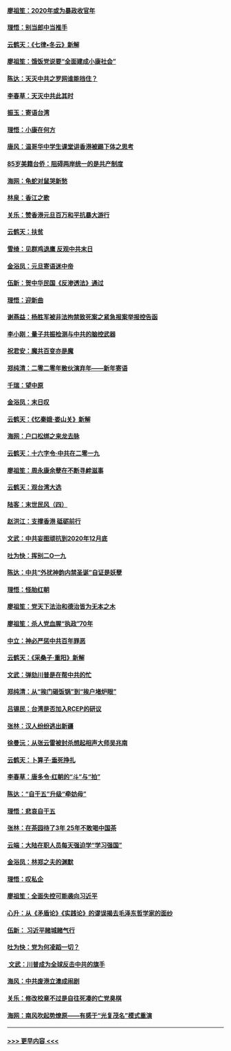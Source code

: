 #### [廖祖笙：2020年或为暴政收官年](../pages/nsc993/n11768216.md?t=01051201) 
#### [理悟：别当郎中当推手](../pages/nsc993/n11768243.md?t=01051201) 
#### [云鹤天：《七律▪冬云》新解](../pages/nsc993/n11768204.md?t=01051201) 
#### [廖祖笙：饿饭党说要“全面建成小康社会”](../pages/nsc993/n11767482.md?t=01051201) 
#### [陈达：天灭中共之罗网谁能挡住？](../pages/nsc993/n11767465.md?t=01051201) 
#### [李春草：天灭中共此其时](../pages/nsc993/n11767452.md?t=01051201) 
#### [振玉：寄语台湾](../pages/nsc993/n11767432.md?t=01051201) 
#### [理悟：小康在何方](../pages/nsc993/n11767394.md?t=01051201) 
#### [唐风：温哥华中学生课堂讲香港被踢下体之思考](../pages/nsc993/n11766848.md?t=01051201) 
#### [85岁美籍台侨：阻碍两岸统一的是共产制度](../pages/nsc993/n11765043.md?t=01051201) 
#### [海网：龟蛇对鼠哭新愁](../pages/nsc993/n11764895.md?t=01051201) 
#### [林泉：香江之歌](../pages/nsc993/n11764415.md?t=01051201) 
#### [关乐：赞香港元旦百万和平抗暴大游行](../pages/nsc993/n11764382.md?t=01051201) 
#### [云鹤天：扶贫](../pages/nsc993/n11764245.md?t=01051201) 
#### [雪绮：见群鸡退鹰  反观中共末日](../pages/nsc993/n11762112.md?t=01051201) 
#### [金浴凤：元旦寄语迷中帝](../pages/nsc993/n11761788.md?t=01051201) 
#### [伍新：贺中华民国《反渗透法》通过](../pages/nsc993/n11761994.md?t=01051201) 
#### [理悟：迎新曲](../pages/nsc993/n11761152.md?t=01051201) 
#### [谢燕益：杨胜军被非法拘禁致死案之紧急报案举报控告函](../pages/nsc993/n11756134.md?t=01051201) 
#### [李小刚：量子共振检测与中共的脑控武器](../pages/nsc993/n11754518.md?t=01051201) 
#### [祝君安：魔共百变亦是魔](../pages/nsc993/n11754469.md?t=01051201) 
#### [郑纯清：二零二零年散伙演弃年——新年寄语](../pages/nsc993/n11754195.md?t=01051201) 
#### [千瑞：望中原](../pages/nsc993/n11754159.md?t=01051201) 
#### [金浴凤：末日叹](../pages/nsc993/n11752359.md?t=01051201) 
#### [云鹤天：《忆秦娥‧娄山关》新解](../pages/nsc993/n11752348.md?t=01051201) 
#### [海网：户口松绑之来龙去脉](../pages/nsc993/n11752328.md?t=01051201) 
#### [云鹤天：十六字令‧中共在二零一九](../pages/nsc993/n11752305.md?t=01051201) 
#### [廖祖笙：周永康余孽在不断寻衅滋事](../pages/nsc993/n11751013.md?t=01051201) 
#### [云鹤天：观台湾大选](../pages/nsc993/n11751007.md?t=01051201) 
#### [陆客：末世民风（四）](../pages/nsc993/n11749203.md?t=01051201) 
#### [赵洪江：支撑香港 砥砺前行](../pages/nsc993/n11748482.md?t=01051201) 
#### [文武：中共妄图顽抗到2020年12月底](../pages/nsc993/n11748446.md?t=01051201) 
#### [吐为快：挥别二O一九](../pages/nsc993/n11748411.md?t=01051201) 
#### [陈达：中共“外扰神韵内禁圣诞”自证是妖孽](../pages/nsc993/n11748226.md?t=01051201) 
#### [理悟：怪胎红朝](../pages/nsc993/n11748206.md?t=01051201) 
#### [廖祖笙：党天下法治和德治皆为无本之木](../pages/nsc993/n11748135.md?t=01051201) 
#### [廖祖笙：杀人党血腥“执政”70年](../pages/nsc993/n11745144.md?t=01051201) 
#### [中立：神必严惩中共百年罪恶](../pages/nsc993/n11744970.md?t=01051201) 
#### [云鹤天：《采桑子‧重阳》新解](../pages/nsc993/n11744948.md?t=01051201) 
#### [文武：弹劾川普是在帮中共的忙](../pages/nsc993/n11744758.md?t=01051201) 
#### [郑纯清：从“挨门砸饭锅”到“挨户堵炉眼”](../pages/nsc993/n11744745.md?t=01051201) 
#### [吕锡民：台湾是否加入RCEP的研议](../pages/nsc993/n11744701.md?t=01051201) 
#### [张林：汉人纷纷逃出新疆](../pages/nsc993/n11743530.md?t=01051201) 
#### [徐曼沅：从张云雷被封杀想起相声大师吴兆南](../pages/nsc993/n11741816.md?t=01051201) 
#### [云鹤天：卜算子‧垂死挣扎](../pages/nsc993/n11739956.md?t=01051201) 
#### [李春草：唐多令‧红朝的“斗”与“拍”](../pages/nsc993/n11739830.md?t=01051201) 
#### [陈达：“自干五”升级“牵妨母”](../pages/nsc993/n11739724.md?t=01051201) 
#### [理悟：悲哀自干五](../pages/nsc993/n11739547.md?t=01051201) 
#### [张林：在茶园待了3年 25年不敢喝中国茶](../pages/nsc993/n11739240.md?t=01051201) 
#### [云端：大陆在职人员每天强迫学“学习强国”](../pages/nsc993/n11738735.md?t=01051201) 
#### [金浴凤：林郑之夫的渊默](../pages/nsc993/n11737735.md?t=01051201) 
#### [理悟：叹私企](../pages/nsc993/n11737715.md?t=01051201) 
#### [廖祖笙：全面失控可能袭向习近平](../pages/nsc993/n11737704.md?t=01051201) 
#### [心升：从《矛盾论》《实践论》的谬误揭去毛泽东哲学家的面纱](../pages/nsc993/n11736962.md?t=01051201) 
#### [伍新： 习近平赌城赌气行](../pages/nsc993/n11736929.md?t=01051201) 
#### [吐为快：党为何凌蹈一切？](../pages/nsc993/n11736915.md?t=01051201) 
#### [ 文武：川普成为全球反击中共的旗手](../pages/nsc993/n11736882.md?t=01051201) 
#### [海风：中共废港立澳成闹剧](../pages/nsc993/n11735857.md?t=01051201) 
#### [关乐：修改校章不过是自往死凑的亡党臭棋](../pages/nsc993/n11735097.md?t=01051201) 
#### [海网：南风吹起势燎原——有感于“光复茂名”模式重演](../pages/nsc993/n11732308.md?t=01051201) 

----
#### [ >>> 更早内容 <<< ](../indexes/nsc993-earlier.md)
